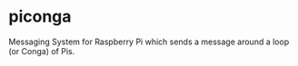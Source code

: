 piconga
=======

Messaging System for Raspberry Pi which sends a message around a loop (or Conga) of Pis.
